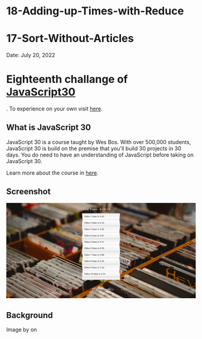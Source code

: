 # 18-Adding-up-Times-with-Reduce

# 17-Sort-Without-Articles

Date: July 20, 2022

# Eighteenth challange of [JavaScript30](https://javascript30.com/)

. To experience on your own visit [here](https://rohit-saini7.github.io/17-Sort-Without-Articles/).

## What is JavaScript 30

JavaScript 30 is a course taught by Wes Bos. With over 500,000 students, JavaScript 30 is build on the premise that you'll build 30 projects in 30 days. You do need to have an understanding of JavaScript before taking on JavaScript 30.

Learn more about the course in [here](https://javascript30.com/).

## Screenshot

![Screendhot](./assets/screenshot.png)

## Background

Image by []() on []()
